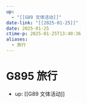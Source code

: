 ```yaml
---
up:
  - "[[G89 文体活动]]"
date-link: "[[2025-01-25]]"
date: 2025-01-25
ctime-p: 2025-01-25T13:40:36
aliases:
  - 旅行
---
```


# G895 旅行

- up: [[G89 文体活动]]
